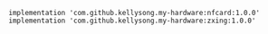 

	implementation 'com.github.kellysong.my-hardware:nfcard:1.0.0'
	implementation 'com.github.kellysong.my-hardware:zxing:1.0.0'

